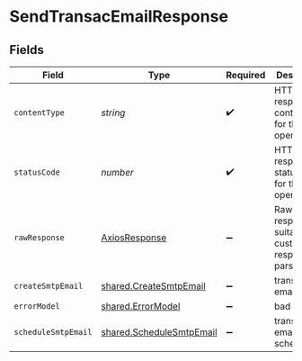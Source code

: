 # SendTransacEmailResponse


## Fields

| Field                                                                | Type                                                                 | Required                                                             | Description                                                          |
| -------------------------------------------------------------------- | -------------------------------------------------------------------- | -------------------------------------------------------------------- | -------------------------------------------------------------------- |
| `contentType`                                                        | *string*                                                             | :heavy_check_mark:                                                   | HTTP response content type for this operation                        |
| `statusCode`                                                         | *number*                                                             | :heavy_check_mark:                                                   | HTTP response status code for this operation                         |
| `rawResponse`                                                        | [AxiosResponse](https://axios-http.com/docs/res_schema)              | :heavy_minus_sign:                                                   | Raw HTTP response; suitable for custom response parsing              |
| `createSmtpEmail`                                                    | [shared.CreateSmtpEmail](../../models/shared/createsmtpemail.md)     | :heavy_minus_sign:                                                   | transactional email sent                                             |
| `errorModel`                                                         | [shared.ErrorModel](../../models/shared/errormodel.md)               | :heavy_minus_sign:                                                   | bad request                                                          |
| `scheduleSmtpEmail`                                                  | [shared.ScheduleSmtpEmail](../../models/shared/schedulesmtpemail.md) | :heavy_minus_sign:                                                   | transactional email scheduled                                        |